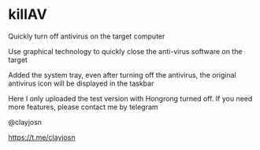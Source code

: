 # killAV
Quickly turn off antivirus on the target computer




Use graphical technology to quickly close the anti-virus software on the target



Added the system tray, even after turning off the antivirus, the original antivirus icon will be displayed in the taskbar



Here I only uploaded the test version with Hongrong turned off. If you need more features, please contact me by telegram


@clayjosn



https://t.me/clayjosn
